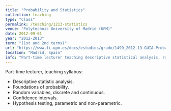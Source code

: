 ```yaml
---
title: "Probability and Statistics"
collection: teaching
type: "Class"
permalink: /teaching/1213-statistics
venue: "Polytechnic University of Madrid (UPM)"
date: 2012-09-01
year: "2012-2013"
term: "(1st and 2nd terms)"
url: "https://www.fi.upm.es/docs/estudios/grado/1499_2012-13-GUIA-Probabilidades%20y%20Estadistica%20I_1ersemestre.pdf"
location: "Madrid, Spain"
info: "Part-time lecturer teaching descriptive statistical analysis, random variables, confidence intervals and hypothesis testing."
---
```


Part-time lecturer, teaching syllabus:

* Descriptive statistic analysis.
* Foundations of probability.
* Random variables, discrete and continuous.
* Confidence intervals.
* Hypothesis testing, parametric and non-parametric.
